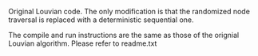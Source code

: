 Original Louvian code. The only modification is that the randomized node traversal is replaced with a deterministic sequential one. 

The compile and run instructions are the same as those of the orignial Louvian algorithm. Please refer to readme.txt

